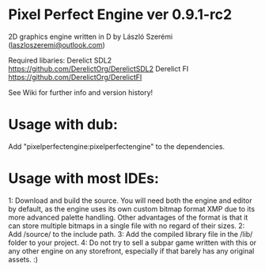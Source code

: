 # Pixel Perfect Engine ver 0.9.1-rc2
2D graphics engine written in D by László Szerémi (laszloszeremi@outlook.com)

Required libaries:
Derelict SDL2		https://github.com/DerelictOrg/DerelictSDL2
Derelict FI     https://github.com/DerelictOrg/DerelictFI

See Wiki for further info and version history!


# Usage with dub:

Add "pixelperfectengine:pixelperfectengine" to the dependencies.

# Usage with most IDEs:

1: Download and build the source. You will need both the engine and editor by default, as the engine uses its own custom bitmap format XMP due to its more advanced palette handling. Other advantages of the format is that it can store multiple bitmaps in a single file with no regard of their sizes.
2: Add /source/ to the include path.
3: Add the compiled library file in the /lib/ folder to your project.
4: Do not try to sell a subpar game written with this or any other engine on any storefront, especially if that barely has any original assets. :) 
